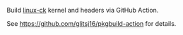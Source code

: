 Build [linux-ck](https://aur.archlinux.org/packages/linux-ck) kernel and headers via GitHub Action.

See https://github.com/glitsj16/pkgbuild-action for details.

